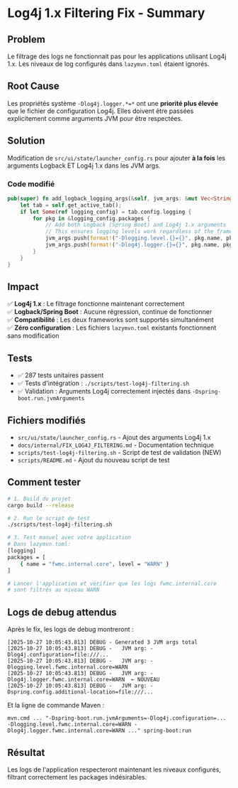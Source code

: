 # Log4j 1.x Filtering Fix - Summary

## Problem
Le filtrage des logs ne fonctionnait pas pour les applications utilisant Log4j 1.x. Les niveaux de log configurés dans `lazymvn.toml` étaient ignorés.

## Root Cause
Les propriétés système `-Dlog4j.logger.*=*` ont une **priorité plus élevée** que le fichier de configuration Log4j. Elles doivent être passées explicitement comme arguments JVM pour être respectées.

## Solution
Modification de `src/ui/state/launcher_config.rs` pour ajouter **à la fois** les arguments Logback ET Log4j 1.x dans les JVM args.

### Code modifié
```rust
pub(super) fn add_logback_logging_args(&self, jvm_args: &mut Vec<String>) {
    let tab = self.get_active_tab();
    if let Some(ref logging_config) = tab.config.logging {
        for pkg in &logging_config.packages {
            // Add both Logback (Spring Boot) and Log4j 1.x arguments
            // This ensures logging levels work regardless of the framework
            jvm_args.push(format!("-Dlogging.level.{}={}", pkg.name, pkg.level));
            jvm_args.push(format!("-Dlog4j.logger.{}={}", pkg.name, pkg.level));  // ← NOUVEAU
        }
    }
}
```

## Impact
✅ **Log4j 1.x** : Le filtrage fonctionne maintenant correctement  
✅ **Logback/Spring Boot** : Aucune régression, continue de fonctionner  
✅ **Compatibilité** : Les deux frameworks sont supportés simultanément  
✅ **Zéro configuration** : Les fichiers `lazymvn.toml` existants fonctionnent sans modification  

## Tests
- ✅ 287 tests unitaires passent
- ✅ Tests d'intégration : `./scripts/test-log4j-filtering.sh`
- ✅ Validation : Arguments Log4j correctement injectés dans `-Dspring-boot.run.jvmArguments`

## Fichiers modifiés
- `src/ui/state/launcher_config.rs` - Ajout des arguments Log4j 1.x
- `docs/internal/FIX_LOG4J_FILTERING.md` - Documentation technique
- `scripts/test-log4j-filtering.sh` - Script de test de validation (NEW)
- `scripts/README.md` - Ajout du nouveau script de test

## Comment tester
```bash
# 1. Build du projet
cargo build --release

# 2. Run le script de test
./scripts/test-log4j-filtering.sh

# 3. Test manuel avec votre application
# Dans lazymvn.toml:
[logging]
packages = [
    { name = "fwmc.internal.core", level = "WARN" }
]

# Lancer l'application et vérifier que les logs fwmc.internal.core
# sont filtrés au niveau WARN
```

## Logs de debug attendus
Après le fix, les logs de debug montreront :
```
[2025-10-27 10:05:43.813] DEBUG - Generated 3 JVM args total
[2025-10-27 10:05:43.813] DEBUG -   JVM arg: -Dlog4j.configuration=file:///...
[2025-10-27 10:05:43.813] DEBUG -   JVM arg: -Dlogging.level.fwmc.internal.core=WARN
[2025-10-27 10:05:43.813] DEBUG -   JVM arg: -Dlog4j.logger.fwmc.internal.core=WARN  ← NOUVEAU
[2025-10-27 10:05:43.813] DEBUG -   JVM arg: -Dspring.config.additional-location=file:///...
```

Et la ligne de commande Maven :
```
mvn.cmd ... "-Dspring-boot.run.jvmArguments=-Dlog4j.configuration=... -Dlogging.level.fwmc.internal.core=WARN -Dlog4j.logger.fwmc.internal.core=WARN ..." spring-boot:run
```

## Résultat
Les logs de l'application respecteront maintenant les niveaux configurés, filtrant correctement les packages indésirables.
